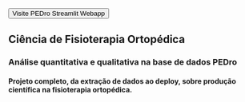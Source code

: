 <a href="https://bruno-donato-webapp-pedro-webapp-pedro-j8fsah.streamlit.app/">
  <button>Visite PEDro Streamlit Webapp</button>
</a>

## Ciência de Fisioterapia Ortopédica
### Análise quantitativa e qualitativa na base de dados PEDro

#### Projeto completo, da extração de dados ao deploy, sobre produção científica na fisioterapia ortopédica.
